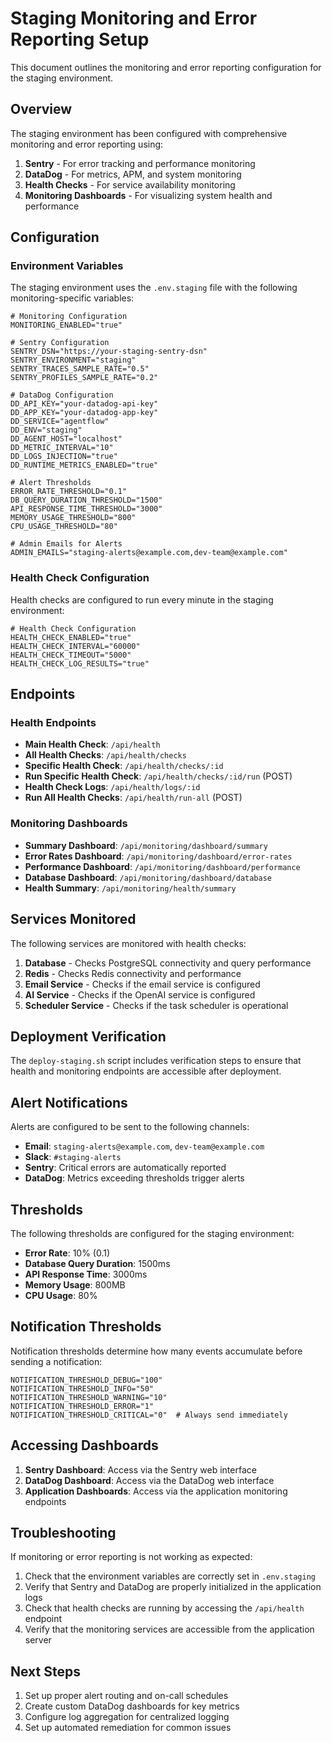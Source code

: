 # Staging Monitoring and Error Reporting Setup

This document outlines the monitoring and error reporting configuration for the staging environment.

## Overview

The staging environment has been configured with comprehensive monitoring and error reporting using:

1. **Sentry** - For error tracking and performance monitoring
2. **DataDog** - For metrics, APM, and system monitoring
3. **Health Checks** - For service availability monitoring
4. **Monitoring Dashboards** - For visualizing system health and performance

## Configuration

### Environment Variables

The staging environment uses the `.env.staging` file with the following monitoring-specific variables:

```
# Monitoring Configuration
MONITORING_ENABLED="true"

# Sentry Configuration
SENTRY_DSN="https://your-staging-sentry-dsn"
SENTRY_ENVIRONMENT="staging"
SENTRY_TRACES_SAMPLE_RATE="0.5"
SENTRY_PROFILES_SAMPLE_RATE="0.2"

# DataDog Configuration
DD_API_KEY="your-datadog-api-key"
DD_APP_KEY="your-datadog-app-key"
DD_SERVICE="agentflow"
DD_ENV="staging"
DD_AGENT_HOST="localhost"
DD_METRIC_INTERVAL="10"
DD_LOGS_INJECTION="true"
DD_RUNTIME_METRICS_ENABLED="true"

# Alert Thresholds
ERROR_RATE_THRESHOLD="0.1"
DB_QUERY_DURATION_THRESHOLD="1500"
API_RESPONSE_TIME_THRESHOLD="3000"
MEMORY_USAGE_THRESHOLD="800"
CPU_USAGE_THRESHOLD="80"

# Admin Emails for Alerts
ADMIN_EMAILS="staging-alerts@example.com,dev-team@example.com"
```

### Health Check Configuration

Health checks are configured to run every minute in the staging environment:

```
# Health Check Configuration
HEALTH_CHECK_ENABLED="true"
HEALTH_CHECK_INTERVAL="60000"
HEALTH_CHECK_TIMEOUT="5000"
HEALTH_CHECK_LOG_RESULTS="true"
```

## Endpoints

### Health Endpoints

- **Main Health Check**: `/api/health`
- **All Health Checks**: `/api/health/checks`
- **Specific Health Check**: `/api/health/checks/:id`
- **Run Specific Health Check**: `/api/health/checks/:id/run` (POST)
- **Health Check Logs**: `/api/health/logs/:id`
- **Run All Health Checks**: `/api/health/run-all` (POST)

### Monitoring Dashboards

- **Summary Dashboard**: `/api/monitoring/dashboard/summary`
- **Error Rates Dashboard**: `/api/monitoring/dashboard/error-rates`
- **Performance Dashboard**: `/api/monitoring/dashboard/performance`
- **Database Dashboard**: `/api/monitoring/dashboard/database`
- **Health Summary**: `/api/monitoring/health/summary`

## Services Monitored

The following services are monitored with health checks:

1. **Database** - Checks PostgreSQL connectivity and query performance
2. **Redis** - Checks Redis connectivity and performance
3. **Email Service** - Checks if the email service is configured
4. **AI Service** - Checks if the OpenAI service is configured
5. **Scheduler Service** - Checks if the task scheduler is operational

## Deployment Verification

The `deploy-staging.sh` script includes verification steps to ensure that health and monitoring endpoints are accessible after deployment.

## Alert Notifications

Alerts are configured to be sent to the following channels:

- **Email**: `staging-alerts@example.com`, `dev-team@example.com`
- **Slack**: `#staging-alerts`
- **Sentry**: Critical errors are automatically reported
- **DataDog**: Metrics exceeding thresholds trigger alerts

## Thresholds

The following thresholds are configured for the staging environment:

- **Error Rate**: 10% (0.1)
- **Database Query Duration**: 1500ms
- **API Response Time**: 3000ms
- **Memory Usage**: 800MB
- **CPU Usage**: 80%

## Notification Thresholds

Notification thresholds determine how many events accumulate before sending a notification:

```
NOTIFICATION_THRESHOLD_DEBUG="100"
NOTIFICATION_THRESHOLD_INFO="50"
NOTIFICATION_THRESHOLD_WARNING="10"
NOTIFICATION_THRESHOLD_ERROR="1"
NOTIFICATION_THRESHOLD_CRITICAL="0"  # Always send immediately
```

## Accessing Dashboards

1. **Sentry Dashboard**: Access via the Sentry web interface
2. **DataDog Dashboard**: Access via the DataDog web interface
3. **Application Dashboards**: Access via the application monitoring endpoints

## Troubleshooting

If monitoring or error reporting is not working as expected:

1. Check that the environment variables are correctly set in `.env.staging`
2. Verify that Sentry and DataDog are properly initialized in the application logs
3. Check that health checks are running by accessing the `/api/health` endpoint
4. Verify that the monitoring services are accessible from the application server

## Next Steps

1. Set up proper alert routing and on-call schedules
2. Create custom DataDog dashboards for key metrics
3. Configure log aggregation for centralized logging
4. Set up automated remediation for common issues